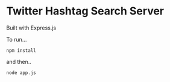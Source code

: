 # Twitter Hashtag Search Server

Built with Express.js

To run...

```
npm install
```

and then..

```
node app.js
```